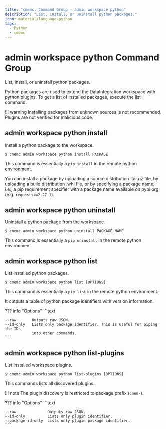 ```yaml
---
title: "cmemc: Command Group - admin workspace python"
description: "List, install, or uninstall python packages."
icon: material/language-python
tags:
  - Python
  - cmemc
---
```

# admin workspace python Command Group
<!-- This file was generated - DO NOT CHANGE IT MANUALLY -->

List, install, or uninstall python packages.

Python packages are used to extend the DataIntegration workspace with python plugins. To get a list of installed packages, execute the list command.

!!! warning
    Installing packages from unknown sources is not recommended. Plugins are not verified for malicious code.



## admin workspace python install

Install a python package to the workspace.

```shell-session title="Usage"
$ cmemc admin workspace python install PACKAGE
```




This command is essentially a `pip install` in the remote python environment.

You can install a package by uploading a source distribution .tar.gz file, by uploading a build distribution .whl file, or by specifying a package name, i.e., a pip requirement specifier with a package name available on pypi.org (e.g. `requests==2.27.1`).



## admin workspace python uninstall

Uninstall a python package from the workspace.

```shell-session title="Usage"
$ cmemc admin workspace python uninstall PACKAGE_NAME
```




This command is essentially a `pip uninstall` in the remote python environment.



## admin workspace python list

List installed python packages.

```shell-session title="Usage"
$ cmemc admin workspace python list [OPTIONS]
```




This command is essentially a `pip list` in the remote python environment.

It outputs a table of python package identifiers with version information.



??? info "Options"
    ```text

    --raw       Outputs raw JSON.
    --id-only   Lists only package identifier. This is useful for piping the IDs
                into other commands.
    ```

## admin workspace python list-plugins

List installed workspace plugins.

```shell-session title="Usage"
$ cmemc admin workspace python list-plugins [OPTIONS]
```




This commands lists all discovered plugins.

!!! note
    The plugin discovery is restricted to package prefix (`cmem-`).




??? info "Options"
    ```text

    --raw              Outputs raw JSON.
    --id-only          Lists only plugin identifier.
    --package-id-only  Lists only plugin package identifier.
    ```

